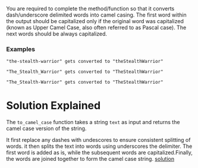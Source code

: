 You are required to complete the method/function so that it converts dash/underscore delimited words into camel casing. The first word within the output should be capitalized only if the original word was capitalized (known as Upper Camel Case, also often referred to as Pascal case). The next words should be always capitalized.

### Examples 

```
"the-stealth-warrior" gets converted to "theStealthWarrior"

"The_Stealth_Warrior" gets converted to "TheStealthWarrior"

"The_Stealth-Warrior" gets converted to "TheStealthWarrior"

```

# Solution Explained

The `to_camel_case` function takes a string `text` as input and returns the camel case version of the string.

It first replace any dashes with undescores to ensure consistent splitting of words. it then splits the text into words using underscores the delimiter.
The first word is added as is, while the subsequent words are capitalized.Finally, the words are joined together to form the camel case string. [solution]()


